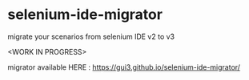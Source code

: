 # selenium-ide-migrator
migrate your scenarios from selenium IDE v2 to v3

&lt;WORK IN PROGRESS&gt;

migrator available HERE :
https://gui3.github.io/selenium-ide-migrator/